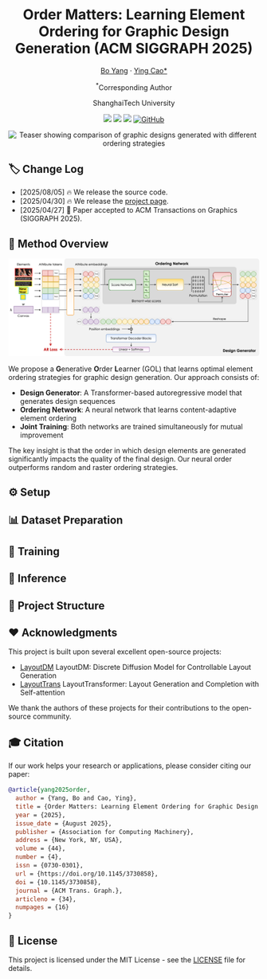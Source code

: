 <div align="center">
<h1>Order Matters: Learning Element Ordering for Graphic Design Generation (ACM SIGGRAPH 2025)</h1>

[Bo Yang](https://borisyang326.github.io/) · [Ying Cao*](https://www.ying-cao.com/)

<sup>*</sup>Corresponding Author

ShanghaiTech University

<a href='https://dl.acm.org/doi/10.1145/3730858'><img src='https://img.shields.io/badge/Paper-PDF-red'></a>
<a href='https://borisyang326.github.io/ordermatters.html'><img src='https://img.shields.io/badge/Project-Page-green'></a>
<a href='https://github.com/borisyang326/OrderGOL'><img src='https://img.shields.io/badge/Github-Code-bb8a2e?logo=github'></a>
[![GitHub](https://img.shields.io/github/stars/borisyang326/OrderGOL?style=social)](https://github.com/borisyang326/OrderGOL)

</div>

<p align="center">
  <img src="assets/teaser_v5.jpg" alt="Teaser showing comparison of graphic designs generated with different ordering strategies">
</p>

## 🏷️ Change Log 

- [2025/08/05] 🔥 We release the source code.
- [2025/04/30] 🔥 We release the <a href='https://borisyang326.github.io/ordermatters.html'>project page</a>.
- [2025/04/27] 📄 Paper accepted to ACM Transactions on Graphics (SIGGRAPH 2025).

## 🔆 Method Overview

<p align="center">
  <img src="assets/full_pipe-v4.png" alt="GOL Framework Pipeline">
</p>

We propose a **G**enerative **O**rder **L**earner (GOL) that learns optimal element ordering strategies for graphic design generation. Our approach consists of:

- **Design Generator**: A Transformer-based autoregressive model that generates design sequences
- **Ordering Network**: A neural network that learns content-adaptive element ordering
- **Joint Training**: Both networks are trained simultaneously for mutual improvement

The key insight is that the order in which design elements are generated significantly impacts the quality of the final design. Our neural order outperforms random and raster ordering strategies.

## ⚙️ Setup

## 📊 Dataset Preparation

## 🚀 Training

## 🎯 Inference

## 📁 Project Structure

<!-- ```
OrderGOL/
├── configs/                 # Configuration files
├── data/                   # Dataset directory
├── checkpoints/            # Model checkpoints
├── src/                    # Source code
│   ├── models/            # Model implementations
│   ├── data/              # Data loading and preprocessing
│   ├── training/          # Training utilities
│   └── utils/             # Helper functions
├── scripts/               # Training and evaluation scripts
├── assets/                # Images and figures
├── requirements.txt       # Python dependencies
└── README.md             # This file
``` -->

## ❤️ Acknowledgments

This project is built upon several excellent open-source projects:
- [LayoutDM](https://github.com/CyberAgentAILab/layout-dm) LayoutDM: Discrete Diffusion Model for Controllable Layout Generation
- [LayoutTrans](https://github.com/kampta/DeepLayout) LayoutTransformer: Layout Generation and Completion with Self-attention

We thank the authors of these projects for their contributions to the open-source community.

## 🎓 Citation

If our work helps your research or applications, please consider citing our paper:

```bibtex
@article{yang2025order,
  author = {Yang, Bo and Cao, Ying},
  title = {Order Matters: Learning Element Ordering for Graphic Design Generation},
  year = {2025},
  issue_date = {August 2025},
  publisher = {Association for Computing Machinery},
  address = {New York, NY, USA},
  volume = {44},
  number = {4},
  issn = {0730-0301},
  url = {https://doi.org/10.1145/3730858},
  doi = {10.1145/3730858},
  journal = {ACM Trans. Graph.},
  articleno = {34},
  numpages = {16}
}
```

## 📄 License

This project is licensed under the MIT License - see the [LICENSE](LICENSE) file for details.
